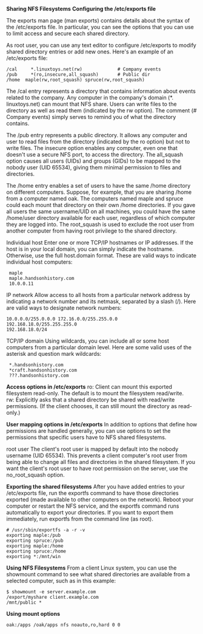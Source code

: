 **Sharing NFS Filesystems**
**Configuring the /etc/exports file**

The exports man page (man exports) contains details about the syntax of the /etc/exports file. In particular, you can see the options that you can use to limit access and secure each shared directory.

As root user, you can use any text editor to configure /etc/exports to modify shared directory entries or add new ones. Here's an example of an /etc/exports file:
```
/cal     *.linuxtoys.net(rw)             # Company events
/pub     *(ro,insecure,all_squash)       # Public dir
/home  maple(rw,root_squash) spruce(rw,root_squash)
```
The /cal entry represents a directory that contains information about events related to the company.
Any computer in the company's domain (*. linuxtoys.net) can mount that NFS share. Users can write files to the directory as well as read them (indicated by the rw option). 
The comment (# Company events) simply serves to remind you of what the directory contains.

The /pub entry represents a public directory. It allows any computer and user to read files from the directory (indicated by the ro option) but not to write files. The insecure option enables any computer, 
even one that doesn't use a secure NFS port, to access the directory. The all_squash option causes all users (UIDs) and groups (GIDs) to be mapped to the nobody user (UID 65534), 
giving them minimal permission to files and directories.

The /home entry enables a set of users to have the same /home directory on different computers. Suppose, for example, 
that you are sharing /home from a computer named oak. The computers named maple and spruce could each mount that directory on their own /home directories. If you gave all users the same username/UID on all machines, you could have the same /home/user directory available for each user, regardless of which computer they are logged into.
The root_squash is used to exclude the root user from another computer from having root privilege to the shared directory.

Individual host Enter one or more TCP/IP hostnames or IP addresses. If the host is in your local domain, you can simply indicate the hostname. Otherwise, use the full host.domain format. These are valid ways to indicate individual host computers:
```
 maple
 maple.handsonhistory.com
 10.0.0.11
```
IP network Allow access to all hosts from a particular network address by indicating a network number and its netmask, separated by a slash (/). Here are valid ways to designate network numbers:
 ```
 10.0.0.0/255.0.0.0 172.16.0.0/255.255.0.0
 192.168.18.0/255.255.255.0
 192.168.18.0/24
```
TCP/IP domain Using wildcards, you can include all or some host computers from a particular domain level. Here are some valid uses of the asterisk and question mark wildcards:
```
 *.handsonhistory.com
 *craft.handsonhistory.com
 ???.handsonhistory.com
```
**Access options in /etc/exports**
ro: Client can mount this exported filesystem read-only. The default is to mount the filesystem read/write. \
rw: Explicitly asks that a shared directory be shared with read/write permissions. (If the client chooses, it can still mount the directory as read-only.)

**User mapping options in /etc/exports**
In addition to options that define how permissions are handled generally, you can use options to set the permissions that specific users have to NFS shared filesystems.

root user The client's root user is mapped by default into the nobody username (UID 65534).
This prevents a client computer's root user from being able to change all files and directories in the shared filesystem. 
If you want the client's root user to have root permission on the server, use the no_root_squash option.

**Exporting the shared filesystems**
After you have added entries to your /etc/exports file, run the exportfs command to have those directories exported (made available to other computers on the network).
Reboot your computer or restart the NFS service, and the exportfs command runs automatically to export your directories.
If you want to export them immediately, run exportfs from the command line (as root).
```
# /usr/sbin/exportfs -a -r -v
exporting maple:/pub
exporting spruce:/pub
exporting maple:/home
exporting spruce:/home
exporting *:/mnt/win
```

**Using NFS Filesystems**
From a client Linux system, you can use the showmount command to see what shared directories are available from a selected computer, such as in this example:
```
$ showmount -e server.example.com
/export/myshare client.example.com
/mnt/public *
```

**Using mount options**
```
oak:/apps /oak/apps nfs noauto,ro,hard 0 0
```
